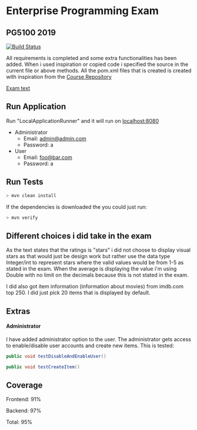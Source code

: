 # Enterprise Programming Exam

## PG5100 2019

[![Build Status](https://travis-ci.com/alexander474/Enterprise_programming_exercise.svg?token=Jcye5ttDhAMRpUM3Ca28&branch=master)](https://travis-ci.com/alexander474/Enterprise_programming_exercise)

All requirements is completed and some extra functionalities has been added. When i used inspiration or copied code i specified the source in the current file or above methods. All the pom.xml files that is created is created with inspiration from the [Course Repository](https://github.com/arcuri82/testing_security_development_enterprise_systems)

[Exam text](/PG5100exam.pdf)

## Run Application

Run "LocalApplicationRunner" and it will run on [localhost:8080](http://localhost:8080)

- Administrator
  - Email: admin@admin.com
  - Password: a
- User
  - Email: foo@bar.com
  - Password: a



## Run Tests

```bash
> mvn clean install
```

If the dependencies is downloaded the you could just run:

```bash
> mvn verify
```



## Different choices i did take in the exam 

As the text states that the ratings is "stars" i did not choose to display visual stars as that would just be design work but rather use the data type Integer/int to represent stars where the valid values would be from 1-5 as stated in the exam. When the average is displaying the value i'm using Double with no limit on the decimals because this is not stated in the exam.

I did also got item information (information about movies) from imdb.com top 250. I did just pick 20 items that is displayed by default. 



## Extras

#### Administrator

I have added administrator option to the user. The administrator gets access to enable/disable user accounts and create new items. This is tested: 

```java
public void testDisableAndEnableUser()
```

```java
public void testCreateItem()
```



## Coverage

Frontend: 91%

Backend: 97%

Total: 95%


